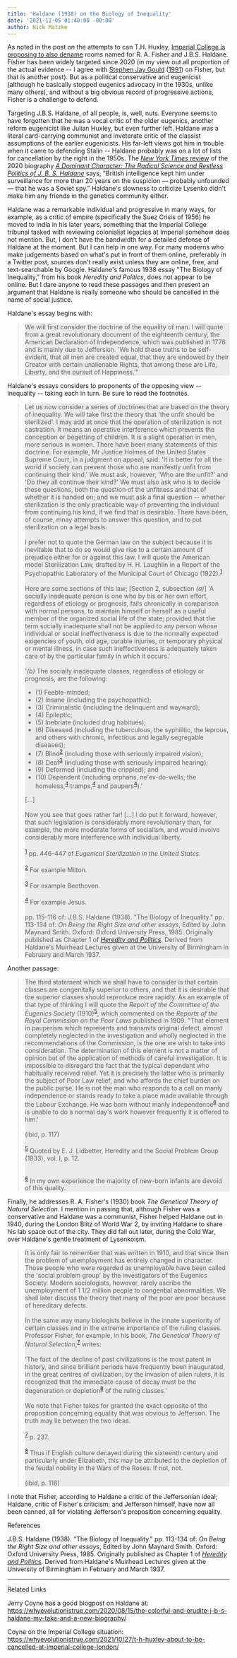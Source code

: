 ```yaml
---
title: 'Haldane (1938) on the Biology of Inequality'
date: '2021-11-05 01:40:00 -00:00'
author: Nick Matzke
---
```


As noted in the post on the attempts to can T.H. Huxley, <a href="https://www.imperial.ac.uk/equality/activities/history-group/">Imperial College is proposing to also dename</a> rooms named for R. A. Fisher and J.B.S. Haldane. Fisher has been widely targeted since 2020 (in my view out all proportion of the actual evidence -- I agree with <a href="https://www.proquest.com/docview/210620887?accountid=8424">Stephen Jay Gould</a> (<a href="https://pubmed.ncbi.nlm.nih.gov/11612599/">1991</a>) on Fisher, but that is another post). But as a political conservative and eugenicist (although he basically stopped eugenics advocacy in the 1930s, unlike many others), and without a big obvious record of progressive actions, Fisher is a challenge to defend.

Targeting J.B.S. Haldane, of all people, is, well, nuts. Everyone seems to have forgotten that he was a vocal critic of the older eugenics, another reform eugenicist like Julian Huxley, but even further left. Haldane was a literal card-carrying communist and inveterate critic of the classist assumptions of the earlier eugenicists. His far-left views got him in trouble when it came to defending Stalin -- Haldane probably was on a lot of lists for cancellation by the right in the 1950s. The <a href="https://www.nytimes.com/2020/07/28/books/review/a-dominant-character-haldane-samanth-subramanian.html"><i> New York Times</i> review</a> of the 2020 biography <a href="https://en.wikipedia.org/wiki/A_Dominant_Character"><i>A Dominant Character: The Radical Science and Restless Politics of J. B. S. Haldane</i></a> says, "British intelligence kept him under surveillance for more than 20 years on the suspicion — probably unfounded — that he was a Soviet spy."  Haldane's slowness to criticize Lysenko didn't make him any friends in the genetics community either.  

Haldane was a remarkable individual and progressive in many ways, for example, as a critic of empire (specifically the Suez Crisis of 1956) he moved to India in his later years, something that the Imperial College tribunal tasked with reviewing colonialist legacies at Imperial somehow does not mention. But, I don't have the bandwidth for a detailed defense of Haldane at the moment.  But I can help in one way.  For many moderns who make judgements based on what's put in front of them online, preferably in a Twitter post, sources don't really exist unless they are online, free, and text-searchable by Google.  Haldane's famous 1938 essay "The Biology of Inequality," from his book <i>Heredity and Politics</i>, does not appear to be online.  But I dare anyone to read these passages and then present an argument that Haldane is really someone who should be cancelled in the name of social justice.

<!--more-->

Haldane's essay begins with:

<blockquote><div style="background-color: rgb(235, 235, 235);">We will first consider the doctrine of the equality of man. I will quote from a great revolutionary document of the eighteenth century, the American Declaration of Independence, which was published in 1776 and is mainly due to Jeffersion. 'We hold these truths to be self-evident, that all men are created equal, that they are endowed by their Creator with certain unalienable Rights, that among these are Life, Liberty, and the pursuit of Happiness.'"</div></blockquote>

Haldane's essays considers to proponents of the opposing view -- inequality -- taking each in turn. Be sure to read the footnotes.

<blockquote><div style="background-color: rgb(235, 235, 235);">Let us now consider a series of doctrines that are based on the theory of inequality. We will take first the theory that 'the unfit should be sterilized'. I may add at once that the operation of sterilization is not castration. It means an operative interference which prevents the conception or begetting of children. It is a slight operation in men, more serious in women. There have been many statements of this doctrine. For example, Mr Justice Holmes of the United States Supreme Court, in a judgment on appeal, said: 'It is better for all the world if society can prevent those who are manifestly unfit from continuing their kind.' We must ask, however, 'Who are the unfit?' and 'Do they all continue their kind?' We must also ask who is to decide these questions, both the question of the unfitness and that of whether it is handed on; and we must ask a final question -- whether sterilization is the only practicable way of preventing the individual from continuing his kind, if we find that is desirable. There have been, of course, mnay attempts to answer this question, and to put sterilization on a legal basis.<br />
<br />
I prefer not to quote the German law on the subject because it is inevitable that to do so would give rise to a certain amount of prejudice either for or against this law. I will quote the American model Sterilization Law, drafted by H. H. Laughlin in a Report of the Psychopathic Laboratory of the Municipal Court of Chicago (1922).<sup><a href="#Haldane1938_footnote1">1</a></sup><br />
<br />
Here are some sections of this law; [Section 2, subsection <i>(a)</i>] 'A socially inadequate person is one who by his or her own effort, regardless of etiology or prognosis, fails chronically in comparison with normal persons, to maintain himself or herself as a useful member of the organized social life of the state; provided that the term socially inadequate shall not be applied to any person whose individual or social ineffectiveness is due to the normally expected exigencies of youth, old age, curable injuries, or temporary physical or mental illness, in case such ineffectiveness is adequately taken care of by the particular family in which it occurs.'<br />
<br />
'<i>(b)</i> The socially inadequate classes, regardless of etiology or prognosis, are the following: 

<ul>
<li>(1) Feeble-minded; </li>
<li>(2) Insane (including the psychopathic); </li>
<li>(3) Criminalistic (including the delinquent and wayward); </li>
<li>(4) Epileptic; </li>
<li>(5) Inebriate (included drug habitués); </li>
<li>(6) Diseased (including the tuberculous, the syphilitic, the leprous, and others with chronic, infectious and legally segregable diseases); </li>
<li>(7) Blind<sup><a href="#Haldane1938_footnote2">2</a></sup> (including those with seriously impaired vision);</li> 
<li>(8) Deaf<sup><a href="#Haldane1938_footnote3">3</a></sup> (including those with seriously impaired hearing); </li>
<li>(9) Deformed (including the crippled); and </li>
<li>(10) Dependent (including orphans, ne'ev-do-wells, the homeless,<sup><a href="#Haldane1938_footnote4">4</a></sup> tramps,<sup><a href="#Haldane1938_footnote4">4</a></sup> and paupers<sup><a href="#Haldane1938_footnote4">4</a></sup>).'</li>
</ul>

[...]<br />
<br />
Now you see that goes rather far! [...] I do put it forward, however, that such legislation is considerably more revolutionary than, for example, the more moderate forms of socialism, and would involve considerably more interference with individual liberty.<br />
<br />
<a name="Haldane1938_footnote1"></a><sup><a href="#Haldane1938_footnote1">1</a></sup> pp. 446-447 of <i>Eugenical Sterilization in the United States</i>.<br />
<br />
<a name="Haldane1938_footnote2"></a><sup><a href="#Haldane1938_footnote2">2</a></sup> For example Milton.<br />
<br />
<a name="Haldane1938_footnote3"></a><sup><a href="#Haldane1938_footnote3">3</a></sup> For example Beethoven.<br />
<br />
<a name="Haldane1938_footnote4"></a><sup><a href="#Haldane1938_footnote4">4</a></sup> For example Jesus.<br />
<br />
pp. 115-116 of: J.B.S. Haldane (1938). "The Biology of Inequality." pp. 113-134 of: <i>On Being the Right Size and other essays</i>, Edited by John Maynard Smith. Oxford: Oxford University Press, 1985.  Originally published as Chapter 1 of <i><a href="https://www.routledge.com/Heredity-and-Politics/Haldane/p/book/9781138955141">Heredity and Politics</a></i>.   Derived from Haldane's Muirhead Lectures given at the University of Birmingham in February and March 1937.
</div></blockquote>

Another passage:

<blockquote><div style="background-color: rgb(235, 235, 235);">The third statement which we shall have to consider is that certain classes are congenitally superior to others, and that it is desirable that the superior classes should reproduce more rapidly. As an example of that type of thinking I will quote the <i>Report of the Committee of the Eugenics Society</i> (1910)<sup><a href="#">5</a></sup>, which commented on the <i>Reports of the Royal Commission on the Poor Laws</i> published in 1909. "That element in pauperism which represents and transmits original defect, almost completely neglected in the investigation and wholly neglected in the recommendations of the Commission, is the one we wish to take into consideration. The determination of this element is not a matter of opinion but of the application of methods of careful investigation. It is impossible to disregard the fact that the typical dependant who habitually received relief. Yet it is precisely the latter who is primarily the subject of Poor Law relief, and who affords the chief burden on the public purse. He is not the man who responds to a call on manly independence or stands ready to take a place made available through the Labour Exchange. He was born without manly independence<sup><a href="#">6</a></sup> and is unable to do a normal day's work however frequently it is offered to him.'<br />
<br />
(ibid, p. 117)<br />
<br />
<a name="Haldane1938_footnote5"></a><sup><a href="#Haldane1938_footnote5">5</a></sup> Quoted by E. J. Lidbetter, Heredity and the Social Problem Group (1933), vol. I, p. 12.<br />
<br />

<a name="Haldane1938_footnote6"></a><sup><a href="#Haldane1938_footnote6">6</a></sup> In my own experience the majority of new-born infants are devoid of this quality.
</div></blockquote>

Finally, he addresses R. A. Fisher's (1930) book <i>The Genetical Theory of Natural Selection</i>. I mention in passing that, although Fisher was a conservative and Haldane was a communist, Fisher helped Haldane out in 1940, during the London Blitz of World War 2, by inviting Haldane to share his lab space out of the city.  They did fall out later, during the Cold War, over Haldane's gentle treatment of Lysenkoism.

<blockquote><div style="background-color: rgb(235, 235, 235);">It is only fair to remember that was written in 1910, and that since then the problem of unemployment has entirely changed in character. Those people who were regarded as unemployable have been called the 'social problem group' by the investigators of the Eugenics Society. Modern sociologists, however, rarely ascribe the unemployment of 1 1/2 million people to congential abnormalities. We shall later discuss the theory that many of the poor are poor because of hereditary defects.<br />
<br />
In the same way many biologists believe in the innate superiority of certain classes and in the extreme importance of the ruling classes. Professor Fisher, for example, in his book, <i>The Genetical Theory of Natural Selection</i>,<sup><a href="#Haldane1938_footnote7">7</a></sup> writes:<br />
<br />
'The fact of the decline of past civilizations is the most patent in history, and since brilliant periods have frequently been inaugurated, in the great centres of civilization, by the invasion of alien rulers, it is recognized that the immediate cause of decay must be the degeneration or depletion<sup><a href="#Haldane1938_footnote8">8</a></sup> of the ruling classes.'<br /> 
<br />
We note that Fisher takes for granted the exact opposite of the proposition concerning equality that was obvious to Jefferson. The truth may lie between the two ideas.<br />
<br />
<a name="Haldane1938_footnote7"></a><sup><a href="#Haldane1938_footnote7">7</a></sup> p. 237.<br />
<br />
<a name="Haldane1938_footnote8"></a><sup><a href="#Haldane1938_footnote8">8</a></sup> Thus if English culture decayed during the sixteenth century and particularly under Elizabeth, this may be attributed to the depletion of the feudal nobility in the Wars of the Roses. If not, not.<br />
<br />
(ibid, p. 118)</div></blockquote>

I note that Fisher, according to Haldane a critic of the Jeffersonian ideal; Haldane, critic of Fisher's criticism; and Jefferson himself, have now all been canned, all for violating Jefferson's proposition concerning equality.

References

J.B.S. Haldane (1938). "The Biology of Inequality." pp. 113-134 of: <i>On Being the Right Size and other essays</i>, Edited by John Maynard Smith. Oxford: Oxford University Press, 1985.  Originally published as Chapter 1 of <i><a href="https://www.routledge.com/Heredity-and-Politics/Haldane/p/book/9781138955141">Heredity and Politics</a></i>.   Derived from Haldane's Muirhead Lectures given at the University of Birmingham in February and March 1937.

-----
Related Links

Jerry Coyne has a good blogpost on Haldane at: https://whyevolutionistrue.com/2020/08/15/the-colorful-and-erudite-j-b-s-haldane-my-take-and-a-new-biography/ 

Coyne on the Imperial College situation:
https://whyevolutionistrue.com/2021/10/27/t-h-huxley-about-to-be-cancelled-at-imperial-college-london/
